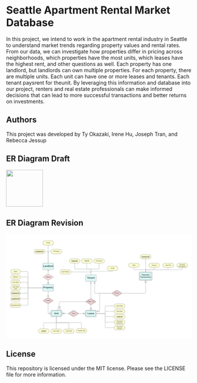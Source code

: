 # Seattle Apartment Rental Market Database
In this project, we intend to work in the apartment rental industry in Seattle to understand market trends regarding property values and rental rates. From our data, we can investigate how properties differ in pricing across neighborhoods, which properties have the most units, which leases have the highest rent, and other questions as well. Each property has one landlord, but landlords can own multiple properties. For each property, there are multiple units. Each unit can have one or more leases and tenants. Each tenant paysrent for theunit. By leveraging this information and database into our project, renters and real estate professionals can make informed decisions that can lead to more successful transactions and better returns on investments.

## Authors
This project was developed by Ty Okazaki, Irene Hu, Joseph Tran, and Rebecca Jessup

## ER Diagram Draft
<img src="[https://your-image-url.type](https://github.com/tokazakiuw/INFO330_AA1/blob/main/img/ERD%20Draft.png)" width="100" height="100">

## ER Diagram Revision
![alt text](https://github.com/tokazakiuw/INFO330_AA1/blob/main/img/ERD%20Revised.png)

## License
This repository is licensed under the MIT license. Please see the LICENSE file for more information.
